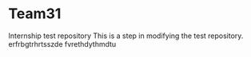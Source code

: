 # Team31
Internship test repository
This is a step in modifying the test repository.
erfrbgtrhrtsszde fvrethdythmdtu

